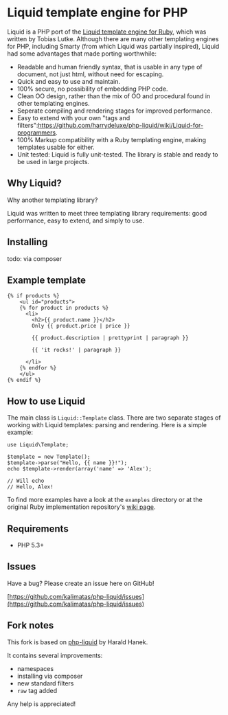# Liquid template engine for PHP

Liquid is a PHP port of the [Liquid template engine for Ruby](https://github.com/Shopify/liquid), which was written by Tobias Lutke. Although there are many other templating engines for PHP, including Smarty (from which Liquid was partially inspired), Liquid had some advantages that made porting worthwhile:

 * Readable and human friendly syntax, that is usable in any type of document, not just html, without need for escaping.
 * Quick and easy to use and maintain.
 * 100% secure, no possibility of embedding PHP code.
 * Clean OO design, rather than the mix of OO and procedural found in other templating engines.
 * Seperate compiling and rendering stages for improved performance.
 * Easy to extend with your own "tags and filters":https://github.com/harrydeluxe/php-liquid/wiki/Liquid-for-programmers.
 * 100% Markup compatibility with a Ruby templating engine, making templates usable for either.
 * Unit tested: Liquid is fully unit-tested. The library is stable and ready to be used in large projects.

## Why Liquid?

Why another templating library?

Liquid was written to meet three templating library requirements: good performance, easy to extend, and simply to use.

## Installing

todo: via composer

## Example template

	{% if products %}
		<ul id="products">
		{% for product in products %}
		  <li>
			<h2>{{ product.name }}</h2>
			Only {{ product.price | price }}

			{{ product.description | prettyprint | paragraph }}

			{{ 'it rocks!' | paragraph }}

		  </li>
		{% endfor %}
		</ul>
	{% endif %}

## How to use Liquid

The main class is `Liquid::Template` class. There are two separate stages of working with Liquid templates: parsing and rendering. Here is a simple example:

    use Liquid\Template;

    $template = new Template();
    $template->parse("Hello, {{ name }}!");
    echo $template->render(array('name' => 'Alex');

	// Will echo
	// Hello, Alex!

To find more examples have a look at the `examples` directory or at the original Ruby implementation repository's [wiki page](https://github.com/Shopify/liquid/wiki).

## Requirements

 * PHP 5.3+

## Issues

Have a bug? Please create an issue here on GitHub!

[https://github.com/kalimatas/php-liquid/issues](https://github.com/kalimatas/php-liquid/issues)

## Fork notes

This fork is based on [php-liquid](https://github.com/harrydeluxe/php-liquid) by Harald Hanek.

It contains several improvements:

 * namespaces
 * installing via composer
 * new standard filters
 * `raw` tag added

Any help is appreciated!

